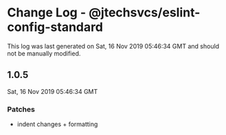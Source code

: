 # Change Log - @jtechsvcs/eslint-config-standard

This log was last generated on Sat, 16 Nov 2019 05:46:34 GMT and should not be manually modified.

## 1.0.5
Sat, 16 Nov 2019 05:46:34 GMT

### Patches

- indent changes + formatting

